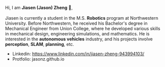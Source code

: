 Hi, I am <b>Jiasen (Jason) Zheng</b> :wave:,<br><br>
Jiasen is currently a student in the M.S. <b>Robotics</b> program at Northwestern University. Before Northwestern, he received his Bachelor's degree in Mechanical Engineer from Union College, where he developed various skills in mechanical design, engineering simulations, and mathematics. He is interested in the <b>autonomous vehicles</b> industry, and his projects involve <b>perception</b>, <b>SLAM</b>, <b>planning</b>, etc.

* Linkedin: https://www.linkedin.com/in/jiasen-zheng-943994103/
* Protfolio: jasonz.github.io


<!--
**JiasenZheng/JIasenZheng** is a ✨ _special_ ✨ repository because its `README.md` (this file) appears on your GitHub profile.

Here are some ideas to get you started:

- 🔭 I’m currently working on ...
- 🌱 I’m currently learning ...
- 👯 I’m looking to collaborate on ...
- 🤔 I’m looking for help with ...
- 💬 Ask me about ...
- 📫 How to reach me: ...
- 😄 Pronouns: ...
- ⚡ Fun fact: ...
-->

